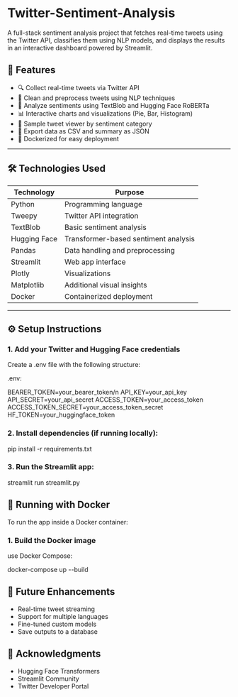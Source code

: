 # Twitter-Sentiment-Analysis
A full-stack sentiment analysis project that fetches real-time tweets using the Twitter API, classifies them using NLP models, and displays the results in an interactive dashboard powered by Streamlit.


## 🚀 Features

- 🔍 Collect real-time tweets via Twitter API
- 🧹 Clean and preprocess tweets using NLP techniques
- 🤖 Analyze sentiments using TextBlob and Hugging Face RoBERTa
- 📊 Interactive charts and visualizations (Pie, Bar, Histogram)
- 📝 Sample tweet viewer by sentiment category
- 💾 Export data as CSV and summary as JSON
- 🐳 Dockerized for easy deployment

---

## 🛠️ Technologies Used

| Technology     | Purpose                                 |
|----------------|-----------------------------------------|
| Python         | Programming language                    |
| Tweepy         | Twitter API integration                 |
| TextBlob       | Basic sentiment analysis                |
| Hugging Face   | Transformer-based sentiment analysis    |
| Pandas         | Data handling and preprocessing         |
| Streamlit      | Web app interface                       |
| Plotly         | Visualizations                          |
| Matplotlib     | Additional visual insights              |
| Docker         | Containerized deployment                |

---

## ⚙️ Setup Instructions

### 1. Add your Twitter and Hugging Face credentials

Create a .env file with the following structure:

.env:

BEARER_TOKEN=your_bearer_token/n
API_KEY=your_api_key
API_SECRET=your_api_secret
ACCESS_TOKEN=your_access_token
ACCESS_TOKEN_SECRET=your_access_token_secret
HF_TOKEN=your_huggingface_token


### 2. Install dependencies (if running locally):

pip install -r requirements.txt

### 3. Run the Streamlit app:

streamlit run streamlit.py


## 🐳 Running with Docker

To run the app inside a Docker container:

### 1. Build the Docker image

 use Docker Compose:

docker-compose up --build

## 🧠 Future Enhancements

- Real-time tweet streaming
- Support for multiple languages
- Fine-tuned custom models
- Save outputs to a database


## 🙌 Acknowledgments

- Hugging Face Transformers
- Streamlit Community
- Twitter Developer Portal
